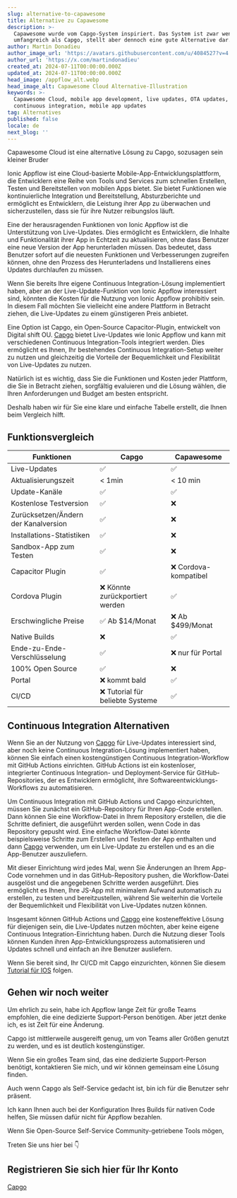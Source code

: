 ```yaml
---
slug: alternative-to-capawesome
title: Alternative zu Capawesome
description: >-
  Capawesome wurde vom Capgo-System inspiriert. Das System ist zwar weniger
  umfangreich als Capgo, stellt aber dennoch eine gute Alternative dar.
author: Martin Donadieu
author_image_url: 'https://avatars.githubusercontent.com/u/4084527?v=4'
author_url: 'https://x.com/martindonadieu'
created_at: 2024-07-11T00:00:00.000Z
updated_at: 2024-07-11T00:00:00.000Z
head_image: /appflow_alt.webp
head_image_alt: Capawesome Cloud Alternative-Illustration
keywords: >-
  Capawesome Cloud, mobile app development, live updates, OTA updates,
  continuous integration, mobile app updates
tag: Alternatives
published: false
locale: de
next_blog: ''
---
```

Capawesome Cloud ist eine alternative Lösung zu Capgo, sozusagen sein kleiner Bruder

Ionic Appflow ist eine Cloud-basierte Mobile-App-Entwicklungsplattform, die Entwicklern eine Reihe von Tools und Services zum schnellen Erstellen, Testen und Bereitstellen von mobilen Apps bietet. Sie bietet Funktionen wie kontinuierliche Integration und Bereitstellung, Absturzberichte und ermöglicht es Entwicklern, die Leistung ihrer App zu überwachen und sicherzustellen, dass sie für ihre Nutzer reibungslos läuft.

Eine der herausragenden Funktionen von Ionic Appflow ist die Unterstützung von Live-Updates. Dies ermöglicht es Entwicklern, die Inhalte und Funktionalität ihrer App in Echtzeit zu aktualisieren, ohne dass Benutzer eine neue Version der App herunterladen müssen. Das bedeutet, dass Benutzer sofort auf die neuesten Funktionen und Verbesserungen zugreifen können, ohne den Prozess des Herunterladens und Installierens eines Updates durchlaufen zu müssen.

Wenn Sie bereits Ihre eigene Continuous Integration-Lösung implementiert haben, aber an der Live-Update-Funktion von Ionic Appflow interessiert sind, könnten die Kosten für die Nutzung von Ionic Appflow prohibitiv sein. In diesem Fall möchten Sie vielleicht eine andere Plattform in Betracht ziehen, die Live-Updates zu einem günstigeren Preis anbietet.

Eine Option ist Capgo, ein Open-Source Capacitor-Plugin, entwickelt von Digital shift OU. [Capgo](/register/) bietet Live-Updates wie Ionic Appflow und kann mit verschiedenen Continuous Integration-Tools integriert werden. Dies ermöglicht es Ihnen, Ihr bestehendes Continuous Integration-Setup weiter zu nutzen und gleichzeitig die Vorteile der Bequemlichkeit und Flexibilität von Live-Updates zu nutzen.

Natürlich ist es wichtig, dass Sie die Funktionen und Kosten jeder Plattform, die Sie in Betracht ziehen, sorgfältig evaluieren und die Lösung wählen, die Ihren Anforderungen und Budget am besten entspricht.

Deshalb haben wir für Sie eine klare und einfache Tabelle erstellt, die Ihnen beim Vergleich hilft.

## Funktionsvergleich

| Funktionen | Capgo | Capawesome |
| --- | --- | --- |
| Live-Updates | ✅ | ✅ |
| Aktualisierungszeit | < 1min | < 10 min |
| Update-Kanäle | ✅ | ✅ |
| Kostenlose Testversion | ✅ | ❌ |
| Zurücksetzen/Ändern der Kanalversion | ✅ | ❌ |
| Installations-Statistiken | ✅ | ❌ |
| Sandbox-App zum Testen | ✅ | ❌ |
| Capacitor Plugin | ✅ | ❌ Cordova-kompatibel |
| Cordova Plugin | ❌ Könnte zurückportiert werden | ✅ |
| Erschwingliche Preise | ✅ Ab $14/Monat | ❌ Ab $499/Monat |
| Native Builds | ❌ | ✅ |
| Ende-zu-Ende-Verschlüsselung | ✅ | ❌ nur für Portal |
| 100% Open Source | ✅ | ❌ |
| Portal | ❌ kommt bald | ✅ |
| CI/CD | ❌ Tutorial für beliebte Systeme | ✅ |

## Continuous Integration Alternativen

Wenn Sie an der Nutzung von [Capgo](https://capgo.app/pricing/) für Live-Updates interessiert sind, aber noch keine Continuous Integration-Lösung implementiert haben, können Sie einfach einen kostengünstigen Continuous Integration-Workflow mit GitHub Actions einrichten. GitHub Actions ist ein kostenloser, integrierter Continuous Integration- und Deployment-Service für GitHub-Repositories, der es Entwicklern ermöglicht, ihre Softwareentwicklungs-Workflows zu automatisieren.

Um Continuous Integration mit GitHub Actions und Capgo einzurichten, müssen Sie zunächst ein GitHub-Repository für Ihren App-Code erstellen. Dann können Sie eine Workflow-Datei in Ihrem Repository erstellen, die die Schritte definiert, die ausgeführt werden sollen, wenn Code in das Repository gepusht wird. Eine einfache Workflow-Datei könnte beispielsweise Schritte zum Erstellen und Testen der App enthalten und dann [Capgo](/register/) verwenden, um ein Live-Update zu erstellen und es an die App-Benutzer auszuliefern.

Mit dieser Einrichtung wird jedes Mal, wenn Sie Änderungen an Ihrem App-Code vornehmen und in das GitHub-Repository pushen, die Workflow-Datei ausgelöst und die angegebenen Schritte werden ausgeführt. Dies ermöglicht es Ihnen, Ihre JS-App mit minimalem Aufwand automatisch zu erstellen, zu testen und bereitzustellen, während Sie weiterhin die Vorteile der Bequemlichkeit und Flexibilität von Live-Updates nutzen können.

Insgesamt können GitHub Actions und [Capgo](/register/) eine kosteneffektive Lösung für diejenigen sein, die Live-Updates nutzen möchten, aber keine eigene Continuous Integration-Einrichtung haben. Durch die Nutzung dieser Tools können Kunden ihren App-Entwicklungsprozess automatisieren und Updates schnell und einfach an ihre Benutzer ausliefern.

Wenn Sie bereit sind, Ihr CI/CD mit Capgo einzurichten, können Sie diesem [Tutorial für IOS](https://capgo.app/blog/automatic-capacitor-android-build-github-action/) folgen.

## Gehen wir noch weiter

Um ehrlich zu sein, habe ich Appflow lange Zeit für große Teams empfohlen, die eine dedizierte Support-Person benötigen.
Aber jetzt denke ich, es ist Zeit für eine Änderung.

Capgo ist mittlerweile ausgereift genug, um von Teams aller Größen genutzt zu werden, und es ist deutlich kostengünstiger.

Wenn Sie ein großes Team sind, das eine dedizierte Support-Person benötigt, kontaktieren Sie mich, und wir können gemeinsam eine Lösung finden.

Auch wenn Capgo als Self-Service gedacht ist, bin ich für die Benutzer sehr präsent.

Ich kann Ihnen auch bei der Konfiguration Ihres Builds für nativen Code helfen, Sie müssen dafür nicht für Appflow bezahlen.

Wenn Sie Open-Source Self-Service Community-getriebene Tools mögen,

Treten Sie uns hier bei 👇

## Registrieren Sie sich hier für Ihr Konto

[Capgo](/register/)
